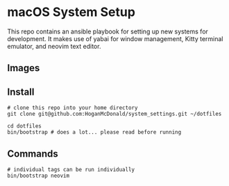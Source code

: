 # macOS System Setup

This repo contains an ansible playbook for setting up new systems for development. It makes use of yabai for window management, Kitty terminal emulator, and neovim text editor.

## Images

## Install

```
# clone this repo into your home directory
git clone git@github.com:HoganMcDonald/system_settings.git ~/dotfiles

cd dotfiles
bin/bootstrap # does a lot... please read before running
```

## Commands

```
# individual tags can be run individually
bin/bootstrap neovim
```

